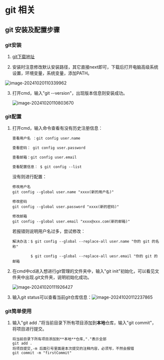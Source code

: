 # git 相关

## git 安装及配置步骤

### git安装

1. [git下载地址](https://git-scm.com/downloads)

2. 安装时注意修改默认安装路径，其它直接next即可，下载后打开电脑高级系统设置，环境变量，系统变量，添加PATH。

![image-20241020110339962](C:\Users\野狗岭闪电\AppData\Roaming\Typora\typora-user-images\image-20241020110339962.png)

3. 打开cmd，输入"git --version"，出现版本信息则安装成功。

   ![image-20241020110803670](C:\Users\野狗岭闪电\AppData\Roaming\Typora\typora-user-images\image-20241020110803670.png)

### git配置

1. 打开cmd，输入命令查看有没有历史注册信息：

   ```
   查看用户名 ：git config user.name
   
   查看密码： git config user.password
   
   查看邮箱：git config user.email
   
   查看配置信息： $ git config --list  
   ```

   没有则进行配置：

   ```
   修改用户名
   git config --global user.name "xxxx(新的用户名)"
   
   修改密码
   git config --global user.password "xxxx(新的密码)"
   
   修改邮箱
   git config --global user.email "xxxx@xxx.com(新的邮箱)"
   ```

   若报错则说明用户名过多，尝试修改：

   ```
   解决办法：$ git config --global --replace-all user.name "你的 git 的名称"
   
   　　　　　$ git config --global --replace-all uesr.email "你的 git 的邮箱
   ```

2. 在cmd中cd进入想进行git管理的文件夹中，输入"git init"初始化，可以看见文件夹中出现.git文件夹，说明初始化成功。

   ![image-20241020111926427](C:/Users/野狗岭闪电/AppData/Roaming/Typora/typora-user-images/image-20241020111926427.png)

3. 输入git status可以查看当前git仓库信息：![image-20241020112237865](C:/Users/野狗岭闪电/AppData/Roaming/Typora/typora-user-images/image-20241020112237865.png)

### git简单使用

1. 输入"git add ."将当前目录下所有项目添加到**本地**仓库，输入"git commit"，将项目进行提交。

   ```
   将当前目录下所有项目添加到**本地**仓库,"."表示全部
   git add . 
   将项目提交,-m 后面引号里面是本次提交的注释内容，必须写，不然会报错
   git commit -m "firstCommit"
   ```

   